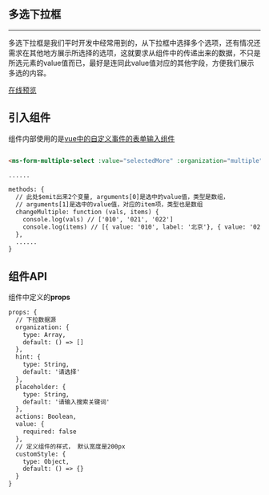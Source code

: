 ## 多选下拉框
---
多选下拉框是我们平时开发中经常用到的，从下拉框中选择多个选项，还有情况还需求在其他地方展示所选择的选项，这就要求从组件中的传递出来的数据，不只是所选元素的value值而已，最好是连同此value值对应的其他字段，方便我们展示多选的内容。

[在线预览](https://zhhshen.github.io/vue-zh/demo.html/#/multiple)

## 引入组件

组件内部使用的是[vue中的自定义事件的表单输入组件](https://cn.vuejs.org/v2/guide/components.html#使用自定义事件的表单输入组件)

```html

<ms-form-multiple-select :value="selectedMore" :organization="multiple" :custom-style="{ width: '400px' }" @input="changeMultiple"></ms-form-multiple-select>

......

methods: {
  // 此处$emit出来2个变量, arguments[0]是选中的value值，类型是数组，
  // arguments[1]是选中的value值，对应的item项，类型也是数组
  changeMultiple: function (vals, items) {
    console.log(vals) // ['010', '021', '022']
    console.log(items) // [{ value: '010', label: '北京'}, { value: '021', label: '上海'}, { value: '022', label: '天津'}]
  },
  ......
}

```

## 组件API

组件中定义的**props**

```html
props: {
  // 下拉数据源
  organization: {
    type: Array,
    default: () => []
  },
  hint: {
    type: String,
    default: '请选择'
  },
  placeholder: {
    type: String,
    default: '请输入搜索关键词'
  },
  actions: Boolean,
  value: {
    required: false
  },
  // 定义组件的样式， 默认宽度是200px
  customStyle: {
    type: Object,
    default: () => {}
  }
}
```
